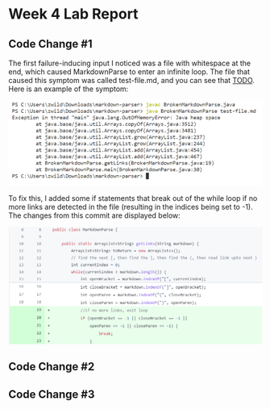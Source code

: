 # Week 4 Lab Report
## Code Change #1
The first failure-inducing input I noticed was a file with whitespace at the end, which caused MarkdownParse to enter an infinite loop. The file that caused this symptom was called test-file.md, and you can see that [TODO](). Here is an example of the symptom:

![Image2](week4pic2.PNG)

To fix this, I added some if statements that break out of the while loop if no more links are detected in the file (resulting in the indices being set to -1). The changes from this commit are displayed below:

![Image1](week4pic1.PNG)

## Code Change #2


## Code Change #3
